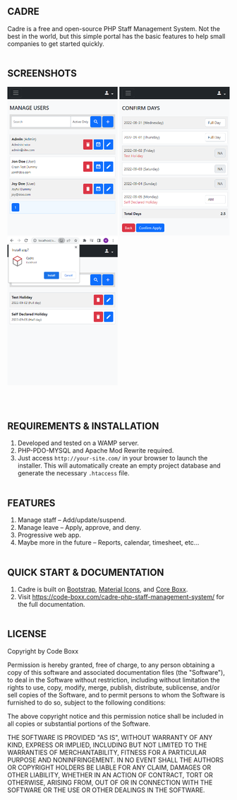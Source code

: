 ## CADRE
Cadre is a free and open-source PHP Staff Management System. Not the best in the world, but this simple portal has the basic features to help small companies to get started quickly.
<br><br>


## SCREENSHOTS
<p float="left">
<img width="250" style="inline-block" src="https://github.com/code-boxx/Cadre/blob/main/assets/cadre-ss-1.png">
<img width="250" style="inline-block" src="https://github.com/code-boxx/Cadre/blob/main/assets/cadre-ss-2.png">
<img width="250" style="inline-block" src="https://github.com/code-boxx/Cadre/blob/main/assets/cadre-ss-3.png">
</p><br><br>


## REQUIREMENTS & INSTALLATION
1) Developed and tested on a WAMP server.
2) PHP-PDO-MYSQL and Apache Mod Rewrite required.
2) Just access `http://your-site.com/` in your browser to launch the installer. This will automatically create an empty project database and generate the necessary `.htaccess` file.
<br><br>


## FEATURES
1) Manage staff – Add/update/suspend.
2) Manage leave – Apply, approve, and deny.
3) Progressive web app.
4) Maybe more in the future – Reports, calendar, timesheet, etc…
<br><br>


## QUICK START & DOCUMENTATION
1) Cadre is built on [Bootstrap](https://getbootstrap.com/), [Material Icons](https://fonts.google.com/icons), and [Core Boxx](https://code-boxx.com/core-boxx-php-rapid-development-framework/).
2) Visit https://code-boxx.com/cadre-php-staff-management-system/ for the full documentation.
<br><br>


## LICENSE
Copyright by Code Boxx

Permission is hereby granted, free of charge, to any person obtaining a copy
of this software and associated documentation files (the "Software"), to deal
in the Software without restriction, including without limitation the rights
to use, copy, modify, merge, publish, distribute, sublicense, and/or sell
copies of the Software, and to permit persons to whom the Software is
furnished to do so, subject to the following conditions:

The above copyright notice and this permission notice shall be included in all
copies or substantial portions of the Software.

THE SOFTWARE IS PROVIDED "AS IS", WITHOUT WARRANTY OF ANY KIND, EXPRESS OR
IMPLIED, INCLUDING BUT NOT LIMITED TO THE WARRANTIES OF MERCHANTABILITY,
FITNESS FOR A PARTICULAR PURPOSE AND NONINFRINGEMENT. IN NO EVENT SHALL THE
AUTHORS OR COPYRIGHT HOLDERS BE LIABLE FOR ANY CLAIM, DAMAGES OR OTHER
LIABILITY, WHETHER IN AN ACTION OF CONTRACT, TORT OR OTHERWISE, ARISING FROM,
OUT OF OR IN CONNECTION WITH THE SOFTWARE OR THE USE OR OTHER DEALINGS IN THE
SOFTWARE.
